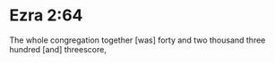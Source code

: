 # Ezra 2:64

The whole congregation together [was] forty and two thousand three hundred [and] threescore,